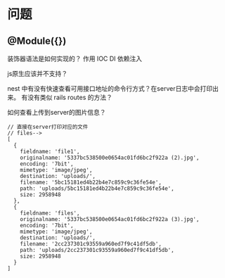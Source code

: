 # 问题

## @Module({})

装饰器语法是如何实现的？
  作用
    IOC
    DI
    依赖注入

js原生应该并不支持？

nest 中有没有快速查看可用接口地址的命令行方式？在server日志中会打印出来。
有没有类似 rails routes 的方法？

如何查看上传到server的图片信息？

```tsx
// 直接在server打印对应的文件
// files-->
[
  {
    fieldname: 'file1',
    originalname: '5337bc538500e0654ac01fd6bc2f922a (2).jpg',
    encoding: '7bit',
    mimetype: 'image/jpeg',
    destination: 'uploads/',
    filename: '5bc15181ed4b22b4e7c859c9c36fe54e',
    path: 'uploads/5bc15181ed4b22b4e7c859c9c36fe54e',
    size: 2958948
  },
  {
    fieldname: 'files',
    originalname: '5337bc538500e0654ac01fd6bc2f922a (3).jpg',
    encoding: '7bit',
    mimetype: 'image/jpeg',
    destination: 'uploads/',
    filename: '2cc237301c93559a960ed7f9c41df5db',
    path: 'uploads/2cc237301c93559a960ed7f9c41df5db',
    size: 2958948
  }
]
```
